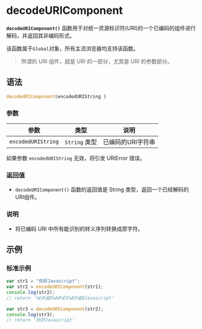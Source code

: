 # decodeURIComponent

**`decodeURIComponent()`** 函数用于对统一资源标识符(URI)的一个已编码的组件进行解码，并返回其非编码形式。

该函数属于`Global`对象，所有主流浏览器均支持该函数。

> 所谓的 URI 组件，就是 URI 的一部分，尤其是 URI 的参数部分。

## 语法

```javascript
decodeURIComponent(encodedURIString )
```

### 参数

| 参数               | 类型          | 说明              |
| ------------------ | ------------- | ----------------- |
| `encodedURIString` | `String` 类型 | 已编码的URI字符串 |

如果参数 `encodedURIString` 无效，将引发 URIError 错误。

### 返回值

- `decodeURIComponent()` 函数的返回值是 String 类型，返回一个已经解码的URI组件。

### 说明

- 将已编码 URI 中所有能识别的转义序列转换成原字符。

## 示例

### 标准示例

```javascript
var str1 = "你好Javascript";
var str2 = encodeURIComponent(str1);
console.log(str2);   
// return '%E4%BD%A0%E5%A5%BDJavascript'

var str3 = decodeURIComponent(str2);
console.log(str3);
// return '你好Javascript'
```

